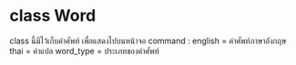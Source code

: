 # class Word
class นี้มีไว้เก็บคำศัพท์ เพื่อแสดงไปบนหน้าจอ command : 
english = คำศัพท์ภาษาอังกฤษ
thai = คำแปล
word_type = ประเภทของคำศัพท์
